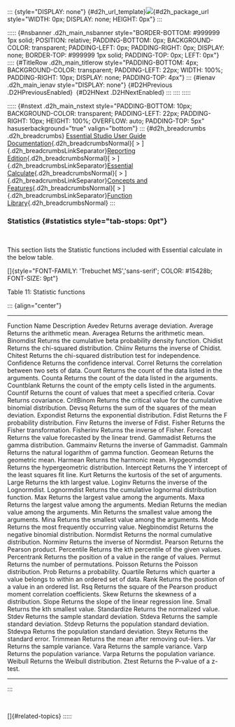 ::: {style="DISPLAY: none"}
[](ms-xhelp:///?Id=d2h_url_template){#d2h_url_template}![](!package_url!){#d2h_package_url style="WIDTH: 0px; DISPLAY: none; HEIGHT: 0px"}
:::

::::: {#nsbanner .d2h_main_nsbanner style="BORDER-BOTTOM: #999999 1px solid; POSITION: relative; PADDING-BOTTOM: 0px; BACKGROUND-COLOR: transparent; PADDING-LEFT: 0px; PADDING-RIGHT: 0px; DISPLAY: none; BORDER-TOP: #999999 1px solid; PADDING-TOP: 0px; LEFT: 0px"}
:::: {#TitleRow .d2h_main_titlerow style="PADDING-BOTTOM: 4px; BACKGROUND-COLOR: transparent; PADDING-LEFT: 22px; WIDTH: 100%; PADDING-RIGHT: 10px; DISPLAY: none; PADDING-TOP: 4px"}
::: {#ienav .d2h_main_ienav style="DISPLAY: none"}
[](ms-xhelp:///?Id=07caa280-f7ee-4e0d-84ce-bd9329655569){#D2HPrevious .D2HPreviousEnabled}  [](ms-xhelp:///?Id=62aefe41-8f1a-4067-a820-8a2339080e94){#D2HNext .D2HNextEnabled}
:::
::::
:::::

::::: {#nstext .d2h_main_nstext style="PADDING-BOTTOM: 10px; BACKGROUND-COLOR: transparent; PADDING-LEFT: 22px; PADDING-RIGHT: 10px; HEIGHT: 100%; OVERFLOW: auto; PADDING-TOP: 5px" hasuserbackground="true" valign="bottom"}
::: {#d2h_breadcrumbs .d2h_breadcrumbs}
[Essential Studio User Guide Documentation](ms-xhelp:///?Id=12457748-09e3-4d74-a240-8e049cedf030){.d2h_breadcrumbsNormal}[ \> ]{.d2h_breadcrumbsLinkSeparator}[Reporting Edition](ms-xhelp:///?Id=027aa5b6-6676-4f93-ad23-c20e8c45792e){.d2h_breadcrumbsNormal}[ \> ]{.d2h_breadcrumbsLinkSeparator}[Essential Calculate](ms-xhelp:///?Id=2ea52c7f-a332-43bd-9ca7-2ea0898ff54e){.d2h_breadcrumbsNormal}[ \> ]{.d2h_breadcrumbsLinkSeparator}[Concepts and Features](ms-xhelp:///?Id=91222e44-d3ca-4392-8f0f-41bd2ae3dd3f){.d2h_breadcrumbsNormal}[ \> ]{.d2h_breadcrumbsLinkSeparator}[Function Library](ms-xhelp:///?Id=7f22dd56-cc2a-4a7f-bce3-060b1c950040){.d2h_breadcrumbsNormal}
:::

### Statistics {#statistics style="tab-stops: 0pt"}

 

This section lists the Statistic functions included with Essential calculate in the below table.

[]{style="FONT-FAMILY: 'Trebuchet MS','sans-serif'; COLOR: #15428b; FONT-SIZE: 9pt"} 

Table 11: Statistic functions

::: {align="center"}
  --------------- ----------------------------------------------------------------------------
  Function Name   Description
  Avedev          Returns average deviation.
  Average         Returns the arithmetic mean.
  Averagea        Returns the arithmetic mean.
  Binomdist       Returns the cumulative beta probability density function.
  Chidist         Returns the chi-squared distribution.
  Chiinv          Returns the inverse of Chidist.
  Chitest         Returns the chi-squared distribution test for independence.
  Confidence      Returns the confidence interval.
  Correl          Returns the correlation between two sets of data.
  Count           Returns the count of the data listed in the arguments.
  Counta          Returns the count of the data listed in the arguments.
  Countblank      Returns the count of the empty cells listed in the arguments.
  Countif         Returns the count of values that meet a specified criteria.
  Covar           Returns covariance.
  CritBinom       Returns the critical value for the cumulative binomial distribution.
  Devsq           Returns the sum of the squares of the mean deviation.
  Expondist       Returns the exponential distribution.
  Fdist           Returns the F probability distribution.
  Finv            Returns the inverse of Fdist.
  Fisher          Returns the Fisher transformation.
  Fisherinv       Returns the inverse of Fisher.
  Forecast        Returns the value forecasted by the linear trend.
  Gammadist       Returns the gamma distribution.
  Gammainv        Returns the inverse of Gammadist.
  Gammaln         Returns the natural logarithm of gamma function.
  Geomean         Returns the geometric mean.
  Harmean         Returns the harmonic mean.
  Hypgeomdist     Returns the hypergeometric distribution.
  Intercept       Returns the Y intercept of the least squares fit line.
  Kurt            Returns the kurtosis of the set of arguments.
  Large           Returns the kth largest value.
  Loginv          Returns the inverse of the Lognormdist.
  Lognormdist     Returns the cumulative lognormal distribution function.
  Max             Returns the largest value among the arguments.
  Maxa            Returns the largest value among the arguments.
  Median          Returns the median value among the arguments.
  Min             Returns the smallest value among the arguments.
  Mina            Returns the smallest value among the arguments.
  Mode            Returns the most frequently occurring value.
  Negbinomdist    Returns the negative binomial distribution.
  Normdist        Returns the normal cumulative distribution.
  Norminv         Returns the inverse of Normdist.
  Pearson         Returns the Pearson product.
  Percentile      Returns the kth percentile of the given values.
  Percentrank     Returns the position of a value in the range of values.
  Permut          Returns the number of permutations.
  Poisson         Returns the Poisson distribution.
  Prob            Returns a probability.
  Quartile        Returns which quarter a value belongs to within an ordered set of data.
  Rank            Returns the position of a value in an ordered list.
  Rsq             Returns the square of the Pearson product moment correlation coefficients.
  Skew            Returns the skewness of a distribution.
  Slope           Returns the slope of the linear regression line.
  Small           Returns the kth smallest value.
  Standardize     Returns the normalized value.
  Stdev           Returns the sample standard deviation.
  Stdeva          Returns the sample standard deviation.
  Stdevp          Returns the population standard deviation.
  Stdevpa         Returns the population standard deviation.
  Steyx           Returns the standard error.
  Trimmean        Returns the mean after removing out-liers.
  Var             Returns the sample variance.
  Vara            Returns the sample variance.
  Varp            Returns the population variance.
  Varpa           Returns the population variance.
  Weibull         Returns the Weibull distribution.
  Ztest           Returns the P-value of a z-test.
  --------------- ----------------------------------------------------------------------------
:::

 

[]{#related-topics}
:::::
